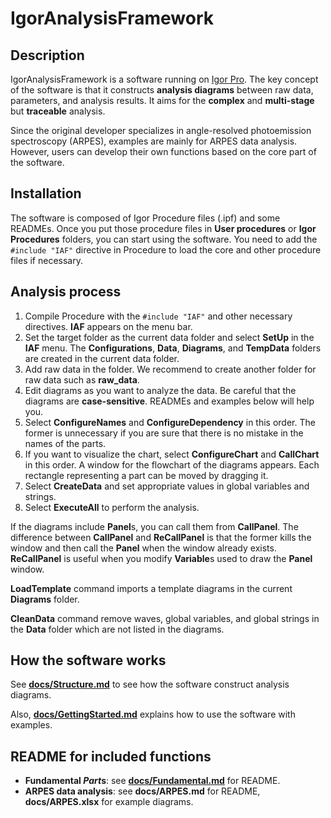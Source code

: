# IgorAnalysisFramework

## Description

IgorAnalysisFramework is a software running on [Igor Pro](https://www.wavemetrics.com/).
The key concept of the software is that it constructs **analysis diagrams** between raw data, parameters, and analysis results.
It aims for the **complex** and **multi-stage** but **traceable** analysis.

Since the original developer specializes in angle-resolved photoemission spectroscopy (ARPES), examples are mainly for ARPES data analysis.
However, users can develop their own functions based on the core part of the software.

## Installation

The software is composed of Igor Procedure files (.ipf) and some READMEs.
Once you put those procedure files in **User procedures** or **Igor Procedures** folders, you can start using the software.
You need to add the ```#include "IAF"``` directive in Procedure to load the core and other procedure files if necessary.

## Analysis process
1. Compile Procedure with the ```#include "IAF"``` and other necessary directives. **IAF** appears on the menu bar.
1. Set the target folder as the current data folder and select **SetUp** in the **IAF** menu. The **Configurations**, **Data**, **Diagrams**, and **TempData** folders are created in the current data folder.
1. Add raw data in the folder. We recommend to create another folder for raw data such as **raw_data**.
1. Edit diagrams as you want to analyze the data. Be careful that the diagrams are **case-sensitive**. READMEs and examples below will help you.
1. Select **ConfigureNames** and **ConfigureDependency** in this order. The former is unnecessary if you are sure that there is no mistake in the names of the parts.
1. If you want to visualize the chart, select **ConfigureChart** and **CallChart** in this order. A window for the flowchart of the diagrams appears. Each rectangle representing a part can be moved by dragging it.
1. Select **CreateData** and set appropriate values in global variables and strings.
1. Select **ExecuteAll** to perform the analysis.

If the diagrams include **Panel**s, you can call them from **CallPanel**.
The difference between **CallPanel** and **ReCallPanel** is that the former kills the window and then call the **Panel** when the window already exists.
**ReCallPanel** is useful when you modify **Variable**s used to draw the **Panel** window.

**LoadTemplate** command imports a template diagrams in the current **Diagrams** folder.

**CleanData** command remove waves, global variables, and global strings in the **Data** folder which are not listed in the diagrams.

## How the software works

See [**docs/Structure.md**](docs/Structure.md) to see how the software construct analysis diagrams.

Also, [**docs/GettingStarted.md**](docs/GettingStarted.md) explains how to use the software with examples.

## README for included functions
- **Fundamental *Part*s**: see [**docs/Fundamental.md**](docs/Fundamental.md) for README.
- **ARPES data analysis**: see **docs/ARPES.md** for README, **docs/ARPES.xlsx** for example diagrams.